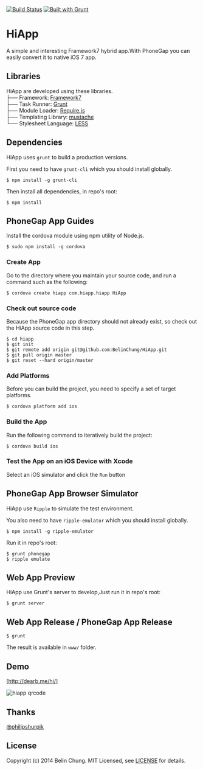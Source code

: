 [![Build Status](https://travis-ci.org/BelinChung/HiApp.svg?branch=master)](https://travis-ci.org/BelinChung/HiApp)
[![Built with Grunt](https://cdn.gruntjs.com/builtwith.png)](http://gruntjs.com/)

HiApp
=====

A simple and interesting Framework7 hybrid app.With PhoneGap you can easily convert it to native iOS 7 app.

## Libraries

HiApp are developed using these libraries.     
├── Framework: [Framework7]   
├── Task Runner: [Grunt]   
├── Module Loader: [Require.js]  
├── Templating Library: [mustache]  
└── Stylesheet Language: [LESS]  

## Dependencies

HiApp uses `grunt` to build a production versions.

First you need to have `grunt-cli` which you should install globally.

```
$ npm install -g grunt-cli
```

Then install all dependencies, in repo's root:

```
$ npm install    
```

## PhoneGap App Guides

Install the cordova module using npm utility of Node.js.

```
$ sudo npm install -g cordova
```

### Create App

Go to the directory where you maintain your source code, and run a command such as the following:

```
$ cordova create hiapp com.hiapp.hiapp HiApp
```

### Check out source code

Because the PhoneGap app directory should not already exist, so check out the HiApp source code in this step.

```
$ cd hiapp  
$ git init   
$ git remote add origin git@github.com:BelinChung/HiApp.git  
$ git pull origin master  
$ git reset --hard origin/master  
```

### Add Platforms

Before you can build the project, you need to specify a set of target platforms.

```
$ cordova platform add ios
```

### Build the App

Run the following command to iteratively build the project:

```
$ cordova build ios
```

### Test the App on an iOS Device with Xcode

Select an iOS simulator and click the `Run` button


## PhoneGap App Browser Simulator

HiApp use `Ripple` to simulate the test environment.

You also need to have `ripple-emulator` which you should install globally.

```
$ npm install -g ripple-emulator
```

Run it in repo's root:

```
$ grunt phonegap
$ ripple emulate
```

## Web App Preview

HiApp use Grunt's server to develop,Just run it in repo's root:

```
$ grunt server
```

## Web App Release / PhoneGap App Release

```
$ grunt
```

The result is available in `www/` folder.

## Demo

[http://dearb.me/hi/]

![hiapp qrcode](http://dearb.u.qiniudn.com/hiapp_qrcode_small.png)

## Thanks
[@philipshurpik]

## License

Copyright (c) 2014 Belin Chung. MIT Licensed, see [LICENSE] for details.


[Framework7]:http://www.idangero.us/framework7/  
[Grunt]:http://gruntjs.com/  
[Require.js]:http://requirejs.org/
[mustache]:https://github.com/janl/mustache.js  
[LESS]:http://lesscss.net/ 
[http://dearb.me/hi/]:http://dearb.me/hi/
[LICENSE]:https://github.com/BelinChung/HiApp/blob/master/LICENSE.md
[@philipshurpik]:https://github.com/philipshurpik/Framework7-Contacts7-MVC